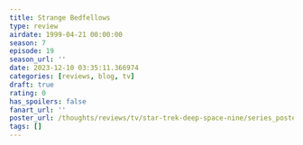 ```yaml
---
title: Strange Bedfellows
type: review
airdate: 1999-04-21 00:00:00
season: 7
episode: 19
season_url: ''
date: 2023-12-10 03:35:11.366974
categories: [reviews, blog, tv]
draft: true
rating: 0
has_spoilers: false
fanart_url: ''
poster_url: /thoughts/reviews/tv/star-trek-deep-space-nine/series_poster.jpg
tags: []
---
```


